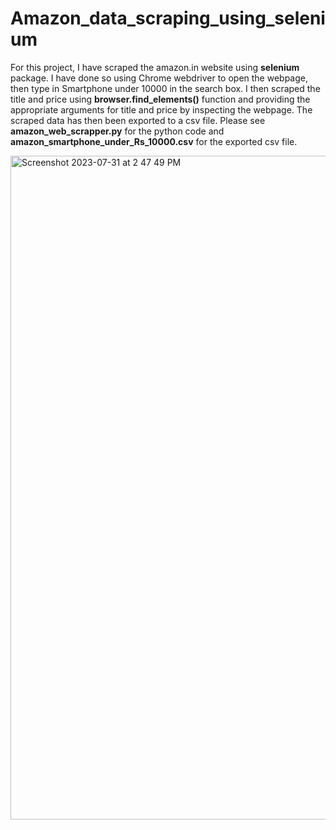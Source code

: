 # Amazon_data_scraping_using_selenium

For this project, I have scraped the amazon.in website using **selenium** package. I have done so using Chrome webdriver to open the webpage, then type in Smartphone under 10000 in the search box. I then scraped the title and price using **browser.find_elements()** function and providing the appropriate arguments for title and price by inspecting the webpage. The scraped data has then been exported to a csv file. Please see **amazon_web_scrapper.py** for the python code and **amazon_smartphone_under_Rs_10000.csv** for the exported csv file.

<img width="1062" alt="Screenshot 2023-07-31 at 2 47 49 PM" src="https://github.com/mayank8893/Amazon_data_scraping_using_selenium/assets/69361645/9b10eace-60b1-44c4-8024-389c05c2cf13">
